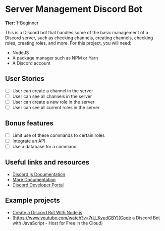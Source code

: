 # Server Management Discord Bot

**Tier:** 1-Beginner

This is a Discord bot that handles some of the basic management of a Discord server, such as checking channels, creating channels, checking roles, creating roles, and more. For this project, you will need:

- NodeJS
- A package manager such as NPM or Yarn
- A Discord account

## User Stories

- [ ] User can create a channel in the server
- [ ] User can see all channels in the server
- [ ] User can create a new role in the server
- [ ] User can see all current roles in the server

## Bonus features

- [ ] Limit use of these commands to certain roles
- [ ] Integrate an API
- [ ] Use a database for a command

## Useful links and resources

- [Discord.js Documentation](https://discord.js.org/#/docs/main/stable/general/welcome)
- [More Documentation](https://discordjs.guide/#before-you-begin)
- [Discord Developer Portal](https://discord.com/developers/applications)

## Example projects

- [Create a Discord Bot With Node.js](https://www.youtube.com/watch?v=BmKXBVdEV0g)
- [https://www.youtube.com/watch?v=7rU_KyudGBY](Code a Discord Bot with JavaScript - Host for Free in the Cloud)
